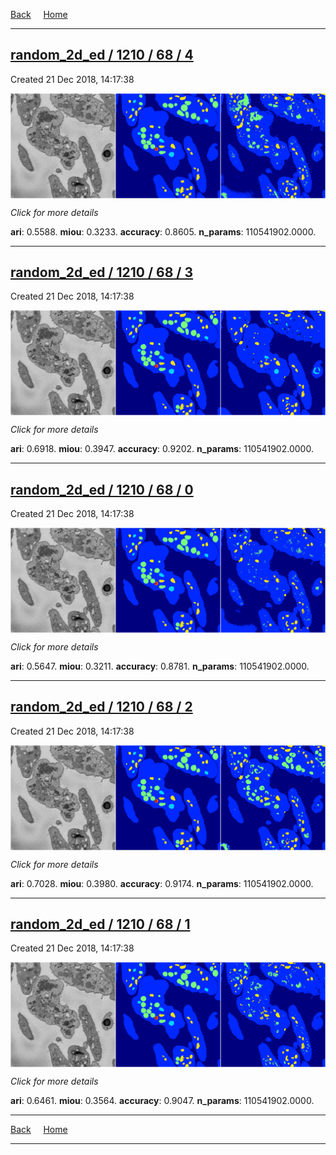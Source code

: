 
[Back](..)&nbsp;&nbsp;&nbsp;&nbsp;&nbsp;[Home](https://leapmanlab.github.io/snapshots)

---

<div class="summary"><a href="4"><h2>random_2d_ed / 1210 / 68 / 4</h2></a><p>Created 21 Dec 2018, 14:17:38
</p><a href="4"><img src="4/media/summary.png" align="center"></a><p>
<i>Click for more details</i>
</p></div>

**ari**: 0.5588. **miou**: 0.3233. **accuracy**: 0.8605. **n_params**: 110541902.0000. 

---

<div class="summary"><a href="3"><h2>random_2d_ed / 1210 / 68 / 3</h2></a><p>Created 21 Dec 2018, 14:17:38
</p><a href="3"><img src="3/media/summary.png" align="center"></a><p>
<i>Click for more details</i>
</p></div>

**ari**: 0.6918. **miou**: 0.3947. **accuracy**: 0.9202. **n_params**: 110541902.0000. 

---

<div class="summary"><a href="0"><h2>random_2d_ed / 1210 / 68 / 0</h2></a><p>Created 21 Dec 2018, 14:17:38
</p><a href="0"><img src="0/media/summary.png" align="center"></a><p>
<i>Click for more details</i>
</p></div>

**ari**: 0.5647. **miou**: 0.3211. **accuracy**: 0.8781. **n_params**: 110541902.0000. 

---

<div class="summary"><a href="2"><h2>random_2d_ed / 1210 / 68 / 2</h2></a><p>Created 21 Dec 2018, 14:17:38
</p><a href="2"><img src="2/media/summary.png" align="center"></a><p>
<i>Click for more details</i>
</p></div>

**ari**: 0.7028. **miou**: 0.3980. **accuracy**: 0.9174. **n_params**: 110541902.0000. 

---

<div class="summary"><a href="1"><h2>random_2d_ed / 1210 / 68 / 1</h2></a><p>Created 21 Dec 2018, 14:17:38
</p><a href="1"><img src="1/media/summary.png" align="center"></a><p>
<i>Click for more details</i>
</p></div>

**ari**: 0.6461. **miou**: 0.3564. **accuracy**: 0.9047. **n_params**: 110541902.0000. 

---

[Back](..)&nbsp;&nbsp;&nbsp;&nbsp;&nbsp;[Home](https://leapmanlab.github.io/snapshots)

---